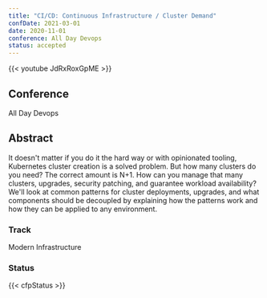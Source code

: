 ```yaml
---
title: "CI/CD: Continuous Infrastructure / Cluster Demand"
confDate: 2021-03-01
date: 2020-11-01
conference: All Day Devops
status: accepted
---
```


{{< youtube JdRxRoxGpME >}}

## Conference
All Day Devops

## Abstract
It doesn't matter if you do it the hard way or with opinionated tooling, Kubernetes cluster creation is a solved problem.
But how many clusters do you need?
The correct amount is N+1.
How can you manage that many clusters, upgrades, security patching, and guarantee workload availability?
We'll look at common patterns for cluster deployments, upgrades, and what components should be decoupled by explaining how the patterns work and how they can be applied to any environment.

### Track
Modern Infrastructure

### Status
{{< cfpStatus >}}
